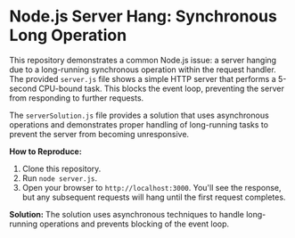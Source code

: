 # Node.js Server Hang: Synchronous Long Operation

This repository demonstrates a common Node.js issue: a server hanging due to a long-running synchronous operation within the request handler.  The provided `server.js` file shows a simple HTTP server that performs a 5-second CPU-bound task. This blocks the event loop, preventing the server from responding to further requests.

The `serverSolution.js` file provides a solution that uses asynchronous operations and demonstrates proper handling of long-running tasks to prevent the server from becoming unresponsive.

**How to Reproduce:**
1. Clone this repository.
2. Run `node server.js`.
3. Open your browser to `http://localhost:3000`.  You'll see the response, but any subsequent requests will hang until the first request completes.

**Solution:**  The solution uses asynchronous techniques to handle long-running operations and prevents blocking of the event loop.